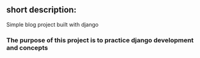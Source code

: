 ## short description:
Simple blog project built with django
### The purpose of this project is to practice django development and concepts
